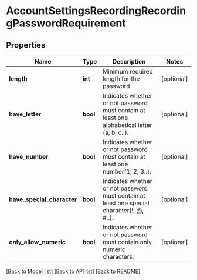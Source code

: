 # AccountSettingsRecordingRecordingPasswordRequirement

## Properties
Name | Type | Description | Notes
------------ | ------------- | ------------- | -------------
**length** | **int** | Minimum required length for the password. | [optional] 
**have_letter** | **bool** | Indicates whether or not password must contain at least one alphabetical letter (a, b, c..). | [optional] 
**have_number** | **bool** | Indicates whether or not password must contain at least one number(1, 2, 3..). | [optional] 
**have_special_character** | **bool** | Indicates whether or not password must contain at least one special character(!, @, #..). | [optional] 
**only_allow_numeric** | **bool** | Indicates whether or not password must contain only numeric characters. | [optional] 

[[Back to Model list]](../README.md#documentation-for-models) [[Back to API list]](../README.md#documentation-for-api-endpoints) [[Back to README]](../README.md)


